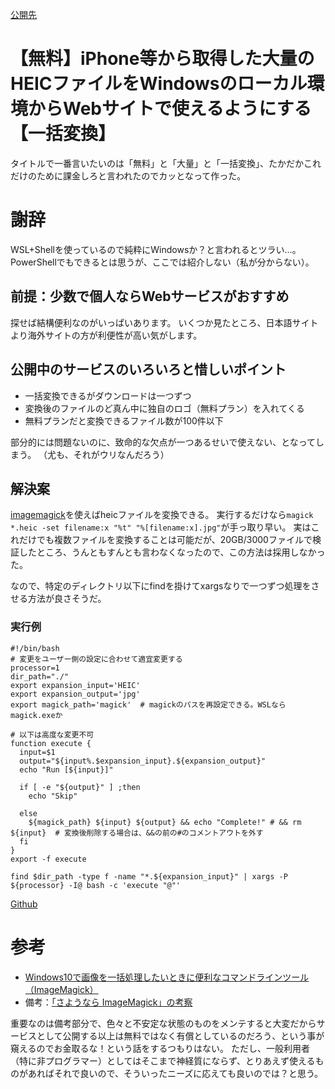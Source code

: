 [公開先](https://qiita.com/nomurasan/items/c929f69c9bda9541f3c0)

# 【無料】iPhone等から取得した大量のHEICファイルをWindowsのローカル環境からWebサイトで使えるようにする【一括変換】
タイトルで一番言いたいのは「無料」と「大量」と「一括変換」、たかだかこれだけのために課金しろと言われたのでカッとなって作った。

# 謝辞
WSL+Shellを使っているので純粋にWindowsか？と言われるとツラい…。
PowerShellでもできるとは思うが、ここでは紹介しない（私が分からない）。

## 前提：少数で個人ならWebサービスがおすすめ
探せば結構便利なのがいっぱいあります。
いくつか見たところ、日本語サイトより海外サイトの方が利便性が高い気がします。

## 公開中のサービスのいろいろと惜しいポイント
- 一括変換できるがダウンロードは一つずつ
- 変換後のファイルのど真ん中に独自のロゴ（無料プラン）を入れてくる
- 無料プランだと変換できるファイル数が100件以下

部分的には問題ないのに、致命的な欠点が一つあるせいで使えない、となってしまう。
（尤も、それがウリなんだろう）

## 解決案
[imagemagick](https://imagemagick.org/)を使えばheicファイルを変換できる。
実行するだけなら`magick *.heic -set filename:x "%t" "%[filename:x].jpg"`が手っ取り早い。
実はこれだけでも複数ファイルを変換することは可能だが、20GB/3000ファイルで検証したところ、うんともすんとも言わなくなったので、この方法は採用しなかった。

なので、特定のディレクトリ以下にfindを掛けてxargsなりで一つずつ処理をさせる方法が良さそうだ。

### 実行例
``` heic2jpg.bsh
#!/bin/bash
# 変更をユーザー側の設定に合わせて適宜変更する
processor=1
dir_path="./"
export expansion_input='HEIC'
export expansion_output='jpg'
export magick_path='magick'  # magickのパスを再設定できる。WSLならmagick.exeか

# 以下は高度な変更不可
function execute {
  input=$1
  output="${input%.$expansion_input}.${expansion_output}"
  echo "Run [${input}]"

  if [ -e "${output}" ] ;then
    echo "Skip"

  else
    ${magick_path} ${input} ${output} && echo "Complete!" # && rm ${input}  # 変換後削除する場合は、&&の前の#のコメントアウトを外す
  fi
}
export -f execute

find $dir_path -type f -name "*.${expansion_input}" | xargs -P ${processor} -I@ bash -c 'execute "@"'
```
[Github](https://github.com/shimajima-eiji/Chocolatey/blob/master/tool/heic2jpg.bsh)

# 参考
- [Windows10で画像を一括処理したいときに便利なコマンドラインツール（ImageMagick）](https://4thsight.xyz/8342)
- 備考：[「さようなら ImageMagick」の考察](https://qiita.com/yoya/items/2076c1f5137d4041e3aa)

重要なのは備考部分で、色々と不安定な状態のものをメンテすると大変だからサービスとして公開する以上は無料ではなく有償としているのだろう、という事が窺えるのでお金取るな！という話をするつもりはない。
ただし、一般利用者（特に非プログラマー）としてはそこまで神経質にならず、とりあえず使えるものがあればそれで良いので、そういったニーズに応えても良いのでは？と思う。

